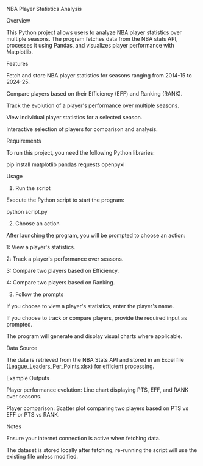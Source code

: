NBA Player Statistics Analysis

Overview

This Python project allows users to analyze NBA player statistics over multiple seasons. The program fetches data from the NBA stats API, processes it using Pandas, and visualizes player performance with Matplotlib.


Features

Fetch and store NBA player statistics for seasons ranging from 2014-15 to 2024-25.

Compare players based on their Efficiency (EFF) and Ranking (RANK).

Track the evolution of a player's performance over multiple seasons.

View individual player statistics for a selected season.

Interactive selection of players for comparison and analysis.


Requirements

To run this project, you need the following Python libraries:

pip install matplotlib pandas requests openpyxl


Usage

1. Run the script

Execute the Python script to start the program:

python script.py

2. Choose an action

After launching the program, you will be prompted to choose an action:

1: View a player's statistics.

2: Track a player's performance over seasons.

3: Compare two players based on Efficiency.

4: Compare two players based on Ranking.

3. Follow the prompts

If you choose to view a player's statistics, enter the player's name.

If you choose to track or compare players, provide the required input as prompted.

The program will generate and display visual charts where applicable.


Data Source

The data is retrieved from the NBA Stats API and stored in an Excel file (League_Leaders_Per_Points.xlsx) for efficient processing.


Example Outputs

Player performance evolution: Line chart displaying PTS, EFF, and RANK over seasons.

Player comparison: Scatter plot comparing two players based on PTS vs EFF or PTS vs RANK.


Notes

Ensure your internet connection is active when fetching data.

The dataset is stored locally after fetching; re-running the script will use the existing file unless modified.
